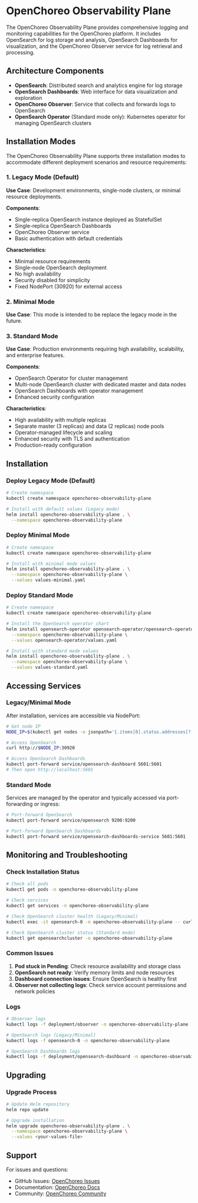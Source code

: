 # OpenChoreo Observability Plane

The OpenChoreo Observability Plane provides comprehensive logging and monitoring capabilities for the OpenChoreo platform. It includes OpenSearch for log storage and analysis, OpenSearch Dashboards for visualization, and the OpenChoreo Observer service for log retrieval and processing.

## Architecture Components

- **OpenSearch**: Distributed search and analytics engine for log storage
- **OpenSearch Dashboards**: Web interface for data visualization and exploration
- **OpenChoreo Observer**: Service that collects and forwards logs to OpenSearch
- **OpenSearch Operator** (Standard mode only): Kubernetes operator for managing OpenSearch clusters

## Installation Modes

The OpenChoreo Observability Plane supports three installation modes to accommodate different deployment scenarios and resource requirements:

### 1. Legacy Mode (Default)

**Use Case**: Development environments, single-node clusters, or minimal resource deployments.

**Components**:
- Single-replica OpenSearch instance deployed as StatefulSet
- Single-replica OpenSearch Dashboards
- OpenChoreo Observer service
- Basic authentication with default credentials

**Characteristics**:
- Minimal resource requirements
- Single-node OpenSearch deployment
- No high availability
- Security disabled for simplicity
- Fixed NodePort (30920) for external access

### 2. Minimal Mode

**Use Case**: This mode is intended to be replace the legacy mode in the future.

### 3. Standard Mode

**Use Case**: Production environments requiring high availability, scalability, and enterprise features.

**Components**:
- OpenSearch Operator for cluster management
- Multi-node OpenSearch cluster with dedicated master and data nodes
- OpenSearch Dashboards with operator management
- Enhanced security configuration

**Characteristics**:
- High availability with multiple replicas
- Separate master (3 replicas) and data (2 replicas) node pools
- Operator-managed lifecycle and scaling
- Enhanced security with TLS and authentication
- Production-ready configuration

## Installation

### Deploy Legacy Mode (Default)

```bash
# Create namespace
kubectl create namespace openchoreo-observability-plane

# Install with default values (Legacy mode)
helm install openchoreo-observability-plane . \
  --namespace openchoreo-observability-plane
```

### Deploy Minimal Mode

```bash
# Create namespace
kubectl create namespace openchoreo-observability-plane

# Install with minimal mode values
helm install openchoreo-observability-plane . \
  --namespace openchoreo-observability-plane \
  --values values-minimal.yaml
```

### Deploy Standard Mode

```bash
# Create namespace
kubectl create namespace openchoreo-observability-plane

# Install the OpenSearch operator chart
helm install opensearch-operator opensearch-operator/opensearch-operator \
  --namespace openchoreo-observability-plane \
  --values opensearch-operator/values.yaml

# Install with standard mode values
helm install openchoreo-observability-plane . \
  --namespace openchoreo-observability-plane \
  --values values-standard.yaml
```

## Accessing Services

### Legacy/Minimal Mode

After installation, services are accessible via NodePort:

```bash
# Get node IP
NODE_IP=$(kubectl get nodes -o jsonpath='{.items[0].status.addresses[?(@.type=="ExternalIP")].address}')

# Access OpenSearch
curl http://$NODE_IP:30920

# Access OpenSearch Dashboards
kubectl port-forward service/opensearch-dashboard 5601:5601
# Then open http://localhost:5601
```

### Standard Mode

Services are managed by the operator and typically accessed via port-forwarding or ingress:

```bash
# Port-forward OpenSearch
kubectl port-forward service/opensearch 9200:9200

# Port-forward OpenSearch Dashboards
kubectl port-forward service/opensearch-dashboards-service 5601:5601
```

## Monitoring and Troubleshooting

### Check Installation Status

```bash
# Check all pods
kubectl get pods -n openchoreo-observability-plane

# Check services
kubectl get services -n openchoreo-observability-plane

# Check OpenSearch cluster health (Legacy/Minimal)
kubectl exec -it opensearch-0 -n openchoreo-observability-plane -- curl -s http://localhost:9200/_cluster/health

# Check OpenSearch cluster status (Standard mode)
kubectl get opensearchcluster -n openchoreo-observability-plane
```

### Common Issues

1. **Pod stuck in Pending**: Check resource availability and storage class
2. **OpenSearch not ready**: Verify memory limits and node resources
3. **Dashboard connection issues**: Ensure OpenSearch is healthy first
4. **Observer not collecting logs**: Check service account permissions and network policies

### Logs

```bash
# Observer logs
kubectl logs -f deployment/observer -n openchoreo-observability-plane

# OpenSearch logs (Legacy/Minimal)
kubectl logs -f opensearch-0 -n openchoreo-observability-plane

# OpenSearch Dashboards logs
kubectl logs -f deployment/opensearch-dashboard -n openchoreo-observability-plane
```

## Upgrading

### Upgrade Process

```bash
# Update Helm repository
helm repo update

# Upgrade installation
helm upgrade openchoreo-observability-plane . \
  --namespace openchoreo-observability-plane \
  --values <your-values-file>
```

## Support

For issues and questions:
- GitHub Issues: [OpenChoreo Issues](https://github.com/openchoreo/openchoreo/issues)
- Documentation: [OpenChoreo Docs](https://openchoreo.dev)
- Community: [OpenChoreo Community](https://github.com/openchoreo/openchoreo/discussions)
